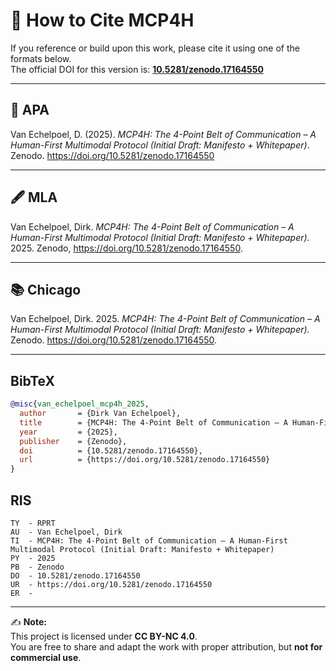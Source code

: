 # 📖 How to Cite MCP4H

If you reference or build upon this work, please cite it using one of the formats below.  
The official DOI for this version is: **[10.5281/zenodo.17164550](https://doi.org/10.5281/zenodo.17164550)**  

---

## 📑 APA
Van Echelpoel, D. (2025). *MCP4H: The 4-Point Belt of Communication – A Human-First Multimodal Protocol (Initial Draft: Manifesto + Whitepaper)*. Zenodo. https://doi.org/10.5281/zenodo.17164550  

---

## 🖋️ MLA
Van Echelpoel, Dirk. *MCP4H: The 4-Point Belt of Communication – A Human-First Multimodal Protocol (Initial Draft: Manifesto + Whitepaper).* 2025. Zenodo, https://doi.org/10.5281/zenodo.17164550.  

---

## 📚 Chicago
Van Echelpoel, Dirk. 2025. *MCP4H: The 4-Point Belt of Communication – A Human-First Multimodal Protocol (Initial Draft: Manifesto + Whitepaper).* Zenodo. https://doi.org/10.5281/zenodo.17164550.  

---

## BibTeX
```bibtex
@misc{van_echelpoel_mcp4h_2025,
  author       = {Dirk Van Echelpoel},
  title        = {MCP4H: The 4-Point Belt of Communication – A Human-First Multimodal Protocol (Initial Draft: Manifesto + Whitepaper)},
  year         = {2025},
  publisher    = {Zenodo},
  doi          = {10.5281/zenodo.17164550},
  url          = {https://doi.org/10.5281/zenodo.17164550}
}
```
## RIS
```ris
TY  - RPRT
AU  - Van Echelpoel, Dirk
TI  - MCP4H: The 4-Point Belt of Communication – A Human-First Multimodal Protocol (Initial Draft: Manifesto + Whitepaper)
PY  - 2025
PB  - Zenodo
DO  - 10.5281/zenodo.17164550
UR  - https://doi.org/10.5281/zenodo.17164550
ER  -
```

---

✍️ **Note:**  
This project is licensed under **CC BY-NC 4.0**.  
You are free to share and adapt the work with proper attribution, but **not for commercial use**.  
